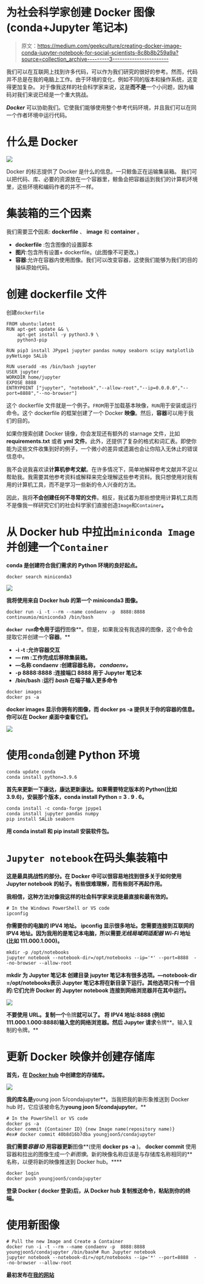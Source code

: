 # 为社会科学家创建 Docker 图像(conda+Jupyter 笔记本)

> 原文：<https://medium.com/geekculture/creating-docker-image-conda-jupyter-notebook-for-social-scientists-8c8b8b259a9a?source=collection_archive---------3----------------------->

我们可以在互联网上找到许多代码，可以作为我们研究的很好的参考。然而，代码并不总是在我的电脑上工作。由于环境的变化，例如不同的版本和操作系统，这变得更加复杂。
对于像我这样的社会科学家来说，这是**而不是**一个小问题，因为编码对我们来说已经是一个重大挑战。

***Docker*** 可以协助我们。它使我们能够使用整个参考代码环境，并且我们可以在同一个作者环境中运行代码。

# 什么是 Docker

![](img/b690941aff593d396d8096b4f3dded20.png)

Docker 的标志提供了 Docker 是什么的信息。一只鲸鱼正在运输集装箱。
我们可以把代码、库、必要的资源放在一个容器里，鲸鱼会把容器运到我们的计算机环境里，这些环境和编码作者的并不一样。

# 集装箱的三个因素

我们需要**三个**因素: **dockerfile** 、 **image** 和 **container** 。

*   **dockerfile** :包含图像的设置脚本
*   **图片**:包含所有设置+ dockerfile。(此图像不可更改。)
*   **容器**:允许在容器内使用图像。我们可以改变容器，这使我们能够为我们的目的操纵原始代码。

# 创建 dockerfile 文件

创建`dockerfile`

```
FROM ubuntu:latest
RUN apt-get update && \
    apt-get install -y python3.9 \
    python3-pip

RUN pip3 install JPype1 jupyter pandas numpy seaborn scipy matplotlib pyNetLogo SALib 

RUN useradd -ms /bin/bash jupyter
USER jupyter
WORKDIR home/jupyter 
EXPOSE 8888                                           
ENTRYPOINT ["jupyter", "notebook","--allow-root","--ip=0.0.0.0","--port=8888","--no-browser"]
```

这个 dockerfile 文件就是一个例子。`FROM`用于加载基本映像，`RUN`用于安装或运行命令。这个 dockerfile 的框架创建了一个 Docker **映像**。然后，**容器**可以用于我们的目的。

如果你搜索创建 Docker 镜像，你会发现还有额外的 starnage 文件，比如 **requirements.txt** 或者 **yml 文件**。此外，还提供了复杂的格式和词汇表。即使你能为这些文件收集到好的例子，一个微小的差异或遗漏也会让你陷入无休止的错误信息中。

我不会说我喜欢读**计算机参考文献**。在许多情况下，简单地解释参考文献并不足以帮助我。我需要其他参考资料或解释来完全理解这些参考资料。我只想使用对我有用的计算机工具，而不是学习一些新的令人兴奋的方法。

因此，我将**不会创建任何不寻常的文件**。相反，我试着为那些想使用计算机工具而不是像我一样研究它们的社会科学家们直接创造`Image`和`Container`**。**

# **从 Docker hub 中拉出`miniconda Image`并创建一个`Container`**

****conda** 是创建符合我们需求的 Python 环境的良好起点。**

```
docker search miniconda3
```

**![](img/a4a1c7d0f5fc5237316670b3d3155781.png)**

**我将使用来自 **Docker hub** 的第一个 miniconda3 图像。**

```
docker run -i -t --rm --name condaenv -p  8888:8888 continuumio/miniconda3 /bin/bash
```

**`docker run`命令用于运行**图像**。但是，如果我没有我选择的图像，这个命令会提取它并创建一个**容器**。**

*   ****-i -t** :允许容器交互**
*   ****— rm** :工作完成后移除集装箱。**
*   ****—名称 condaenv** :创建容器名称， *condaenv。***
*   ****-p 8888:8888** :连接端口 8888 用于 **Jupyter 笔记本****
*   ****/bin/bash** :运行 *bash* 在**端子**输入更多命令**

```
docker images
docker ps -a
```

****docker images** 显示你拥有的图像，而 **docker ps -a** 提供关于你的容器的信息。你可以在 **Docker 桌面**中查看它们。**

**![](img/504353a2570d62a8bc46e218c28c961c.png)**

# **使用`conda`创建 Python 环境**

```
conda update conda
conda install python=3.9.6
```

**首先来更新一下康达，**康达更新康达**。如果需要特定版本的 Python(比如 3.9.6)，安装那个版本，**conda install Python = 3 . 9 . 6**。**

```
conda install -c conda-forge jpype1
conda install jupyter pandas numpy  
pip install SALib seaborn
```

**用 **conda install** 和 **pip install** 安装软件包。**

# **`Jupyter notebook`在码头集装箱中**

**这是最具挑战性的部分。在 Docker 中可以很容易地找到很多关于如何使用 Jupyter notebook 的帖子。有些很难理解，而有些则不再起作用。**

**我相信，这种方法对像我这样的社会科学家来说是最直接和最有效的。**

```
# In the Windows PowerShell or VS code
ipconfig
```

**你需要你的电脑的 IPV4 地址。
ipconfig 显示很多地址。您需要连接到互联网的 IPV4 地址。因为我用的是笔记本电脑，所以需要*无线局域网适配器 Wi-Fi* 地址(比如 111.000.1.000)。**

```
mkdir -p /opt/notebooks 
jupyter notebook --notebook-dir=/opt/notebooks --ip='*' --port=8888  --no-browser --allow-root
```

****mkdir** 为 Jupyter 笔记本
创建目录 **jupyter 笔记本**有很多选项。**—notebook-dir =/opt/notebooks**表示 Jupyter 笔记本将在新目录下运行。其他选项只有一个目的:它们允许 Docker 的 Jupyter notebook 连接到网络浏览器并在其中运行。**

**![](img/cbdab78ae67da57a28e4ffaeb6045dc7.png)**

**不要使用 URL。复制一个**令牌**就可以了。
将 **IPV4 地址:8888** (例如 111.000.1.000:8888)输入您的网络浏览器。然后 Jupyter 请求**令牌**。输入复制的令牌。**

# **更新 Docker 映像并创建存储库**

**首先，在 [Docker hub](https://hub.docker.com/) 中创建您的存储库。**

**![](img/7f75dc35d1229dac929fde325e0f61de.png)**

**我的库名是**young joon 5/condajupyter**。当我把我的新形象推送到 Docker hub 时，它应该被命名为**young joon 5/condajupyter**。**

```
# In the PowerShell or VS code
docker ps -a
docker commit {Container ID} {new Image name(repository name)}
#ex# docker commit 40b8d16b7dba youngjoon5/condajupyter
```

**我们需要*容器 ID* 用容器更新**图像**(使用 **docker ps -a** )。 **docker commit** 使用容器和拉出的图像生成一个*新图像*。新的映像名称应该是与存储库名称相同的**名称，以便将新的映像推送到 Docker hub。****

```
docker login
docker push youngjoon5/condajupyter
```

**登录 Docker ( **docker 登录**)后，从 **Docker hub** 复制推送命令，粘贴到你的终端。**

# **使用新图像**

```
# Pull the new Image and Create a Container
docker run -i -t --rm --name condaenv -p  8888:8888 youngjoon5/condajupyter /bin/bash# Run Jupyter notebook
jupyter notebook --notebook-dir=/opt/notebooks --ip='*' --port=8888  --no-browser --allow-root
```

**最初发布在[我的网站](https://youngjoon5.github.io/)**